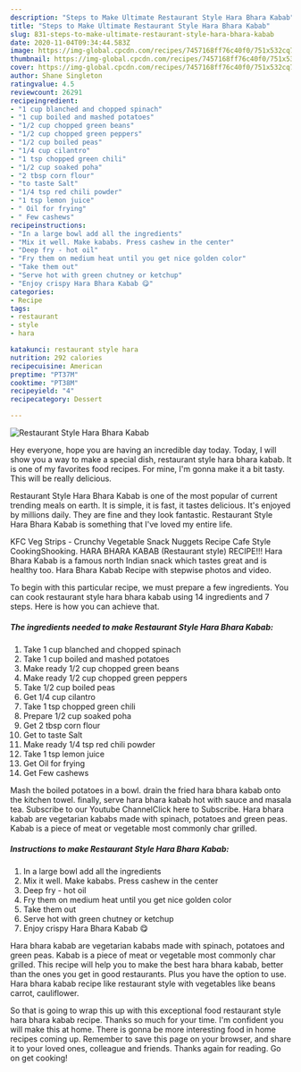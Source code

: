 ```yaml
---
description: "Steps to Make Ultimate Restaurant Style Hara Bhara Kabab"
title: "Steps to Make Ultimate Restaurant Style Hara Bhara Kabab"
slug: 831-steps-to-make-ultimate-restaurant-style-hara-bhara-kabab
date: 2020-11-04T09:34:44.583Z
image: https://img-global.cpcdn.com/recipes/7457168ff76c40f0/751x532cq70/restaurant-style-hara-bhara-kabab-recipe-main-photo.jpg
thumbnail: https://img-global.cpcdn.com/recipes/7457168ff76c40f0/751x532cq70/restaurant-style-hara-bhara-kabab-recipe-main-photo.jpg
cover: https://img-global.cpcdn.com/recipes/7457168ff76c40f0/751x532cq70/restaurant-style-hara-bhara-kabab-recipe-main-photo.jpg
author: Shane Singleton
ratingvalue: 4.5
reviewcount: 26291
recipeingredient:
- "1 cup blanched and chopped spinach"
- "1 cup boiled and mashed potatoes"
- "1/2 cup chopped green beans"
- "1/2 cup chopped green peppers"
- "1/2 cup boiled peas"
- "1/4 cup cilantro"
- "1 tsp chopped green chili"
- "1/2 cup soaked poha"
- "2 tbsp corn flour"
- "to taste Salt"
- "1/4 tsp red chili powder"
- "1 tsp lemon juice"
- " Oil for frying"
- " Few cashews"
recipeinstructions:
- "In a large bowl add all the ingredients"
- "Mix it well. Make kababs. Press cashew in the center"
- "Deep fry - hot oil"
- "Fry them on medium heat until you get nice golden color"
- "Take them out"
- "Serve hot with green chutney or ketchup"
- "Enjoy crispy Hara Bhara Kabab 😋"
categories:
- Recipe
tags:
- restaurant
- style
- hara

katakunci: restaurant style hara 
nutrition: 292 calories
recipecuisine: American
preptime: "PT37M"
cooktime: "PT38M"
recipeyield: "4"
recipecategory: Dessert

---
```



![Restaurant Style Hara Bhara Kabab](https://img-global.cpcdn.com/recipes/7457168ff76c40f0/751x532cq70/restaurant-style-hara-bhara-kabab-recipe-main-photo.jpg)

Hey everyone, hope you are having an incredible day today. Today, I will show you a way to make a special dish, restaurant style hara bhara kabab. It is one of my favorites food recipes. For mine, I'm gonna make it a bit tasty. This will be really delicious.

Restaurant Style Hara Bhara Kabab is one of the most popular of current trending meals on earth. It is simple, it is fast, it tastes delicious. It's enjoyed by millions daily. They are fine and they look fantastic. Restaurant Style Hara Bhara Kabab is something that I've loved my entire life.

KFC Veg Strips - Crunchy Vegetable Snack Nuggets Recipe Cafe Style CookingShooking. HARA BHARA KABAB (Restaurant style) RECIPE!!! Hara Bhara Kabab is a famous north Indian snack which tastes great and is healthy too. Hara Bhara Kabab Recipe with stepwise photos and video.


To begin with this particular recipe, we must prepare a few ingredients. You can cook restaurant style hara bhara kabab using 14 ingredients and 7 steps. Here is how you can achieve that.

<!--inarticleads1-->

##### The ingredients needed to make Restaurant Style Hara Bhara Kabab:

1. Take 1 cup blanched and chopped spinach
1. Take 1 cup boiled and mashed potatoes
1. Make ready 1/2 cup chopped green beans
1. Make ready 1/2 cup chopped green peppers
1. Take 1/2 cup boiled peas
1. Get 1/4 cup cilantro
1. Take 1 tsp chopped green chili
1. Prepare 1/2 cup soaked poha
1. Get 2 tbsp corn flour
1. Get to taste Salt
1. Make ready 1/4 tsp red chili powder
1. Take 1 tsp lemon juice
1. Get  Oil for frying
1. Get  Few cashews


Mash the boiled potatoes in a bowl. drain the fried hara bhara kabab onto the kitchen towel. finally, serve hara bhara kabab hot with sauce and masala tea. Subscribe to our Youtube ChannelClick here to Subscribe. Hara bhara kabab are vegetarian kababs made with spinach, potatoes and green peas. Kabab is a piece of meat or vegetable most commonly char grilled. 

<!--inarticleads2-->

##### Instructions to make Restaurant Style Hara Bhara Kabab:

1. In a large bowl add all the ingredients
1. Mix it well. Make kababs. Press cashew in the center
1. Deep fry - hot oil
1. Fry them on medium heat until you get nice golden color
1. Take them out
1. Serve hot with green chutney or ketchup
1. Enjoy crispy Hara Bhara Kabab 😋


Hara bhara kabab are vegetarian kababs made with spinach, potatoes and green peas. Kabab is a piece of meat or vegetable most commonly char grilled. This recipe will help you to make the best hara bhara kabab, better than the ones you get in good restaurants. Plus you have the option to use. Hara bhara kabab recipe like restaurant style with vegetables like beans carrot, cauliflower. 

So that is going to wrap this up with this exceptional food restaurant style hara bhara kabab recipe. Thanks so much for your time. I'm confident you will make this at home. There is gonna be more interesting food in home recipes coming up. Remember to save this page on your browser, and share it to your loved ones, colleague and friends. Thanks again for reading. Go on get cooking!
